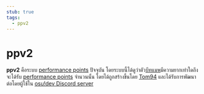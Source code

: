 ```yaml
---
stub: true
tags:
  - ppv2
---
```


# ppv2

**ppv2** คือระบบ [performance points](/wiki/Performance_points) ปัจจุบัน โดยระบบนี้ได้ดูว่าตัว[บีทแมพ](/wiki/Beatmap)มีความยากเท่าใดถึงจะได้รับ [performance points](/wiki/Performance_points) จำนวนนั้น โดยได้ถูกสร้างขึ้นโดย [Tom94](https://osu.ppy.sh/users/1857058) และได้รับการพัฒนาต่อโดยผู้ใช้ใน [osu!dev Discord server](/wiki/Community/osu!dev_Discord_server) 
